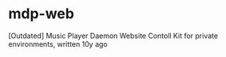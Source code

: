 # mdp-web
[Outdated] Music Player Daemon Website Contoll Kit for private environments, written 10y ago
